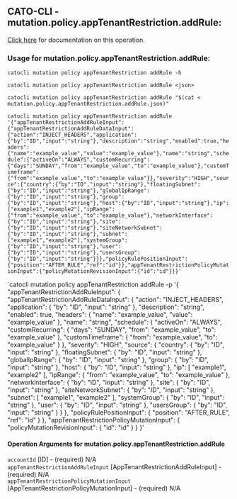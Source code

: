 
## CATO-CLI - mutation.policy.appTenantRestriction.addRule:
[Click here](https://api.catonetworks.com/documentation/#mutation-mutation.policy.appTenantRestriction.addRule) for documentation on this operation.

### Usage for mutation.policy.appTenantRestriction.addRule:

`catocli mutation policy appTenantRestriction addRule -h`

`catocli mutation policy appTenantRestriction addRule <json>`

`catocli mutation policy appTenantRestriction addRule "$(cat < mutation.policy.appTenantRestriction.addRule.json)"`

`catocli mutation policy appTenantRestriction addRule '{"appTenantRestrictionAddRuleInput":{"appTenantRestrictionAddRuleDataInput":{"action":"INJECT_HEADERS","application":{"by":"ID","input":"string"},"description":"string","enabled":true,"headers":{"name":"example_value","value":"example_value"},"name":"string","schedule":{"activeOn":"ALWAYS","customRecurring":{"days":"SUNDAY","from":"example_value","to":"example_value"},"customTimeframe":{"from":"example_value","to":"example_value"}},"severity":"HIGH","source":{"country":{"by":"ID","input":"string"},"floatingSubnet":{"by":"ID","input":"string"},"globalIpRange":{"by":"ID","input":"string"},"group":{"by":"ID","input":"string"},"host":{"by":"ID","input":"string"},"ip":["example1","example2"],"ipRange":{"from":"example_value","to":"example_value"},"networkInterface":{"by":"ID","input":"string"},"site":{"by":"ID","input":"string"},"siteNetworkSubnet":{"by":"ID","input":"string"},"subnet":["example1","example2"],"systemGroup":{"by":"ID","input":"string"},"user":{"by":"ID","input":"string"},"usersGroup":{"by":"ID","input":"string"}}},"policyRulePositionInput":{"position":"AFTER_RULE","ref":"id"}},"appTenantRestrictionPolicyMutationInput":{"policyMutationRevisionInput":{"id":"id"}}}'`

`catocli mutation policy appTenantRestriction addRule -p '{
    "appTenantRestrictionAddRuleInput": {
        "appTenantRestrictionAddRuleDataInput": {
            "action": "INJECT_HEADERS",
            "application": {
                "by": "ID",
                "input": "string"
            },
            "description": "string",
            "enabled": true,
            "headers": {
                "name": "example_value",
                "value": "example_value"
            },
            "name": "string",
            "schedule": {
                "activeOn": "ALWAYS",
                "customRecurring": {
                    "days": "SUNDAY",
                    "from": "example_value",
                    "to": "example_value"
                },
                "customTimeframe": {
                    "from": "example_value",
                    "to": "example_value"
                }
            },
            "severity": "HIGH",
            "source": {
                "country": {
                    "by": "ID",
                    "input": "string"
                },
                "floatingSubnet": {
                    "by": "ID",
                    "input": "string"
                },
                "globalIpRange": {
                    "by": "ID",
                    "input": "string"
                },
                "group": {
                    "by": "ID",
                    "input": "string"
                },
                "host": {
                    "by": "ID",
                    "input": "string"
                },
                "ip": [
                    "example1",
                    "example2"
                ],
                "ipRange": {
                    "from": "example_value",
                    "to": "example_value"
                },
                "networkInterface": {
                    "by": "ID",
                    "input": "string"
                },
                "site": {
                    "by": "ID",
                    "input": "string"
                },
                "siteNetworkSubnet": {
                    "by": "ID",
                    "input": "string"
                },
                "subnet": [
                    "example1",
                    "example2"
                ],
                "systemGroup": {
                    "by": "ID",
                    "input": "string"
                },
                "user": {
                    "by": "ID",
                    "input": "string"
                },
                "usersGroup": {
                    "by": "ID",
                    "input": "string"
                }
            }
        },
        "policyRulePositionInput": {
            "position": "AFTER_RULE",
            "ref": "id"
        }
    },
    "appTenantRestrictionPolicyMutationInput": {
        "policyMutationRevisionInput": {
            "id": "id"
        }
    }
}'


#### Operation Arguments for mutation.policy.appTenantRestriction.addRule ####

`accountId` [ID] - (required) N/A    
`appTenantRestrictionAddRuleInput` [AppTenantRestrictionAddRuleInput] - (required) N/A    
`appTenantRestrictionPolicyMutationInput` [AppTenantRestrictionPolicyMutationInput] - (required) N/A    
